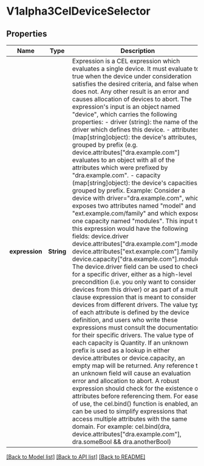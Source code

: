 # V1alpha3CelDeviceSelector

## Properties

Name | Type | Description | Notes
------------ | ------------- | ------------- | -------------
**expression** | **String** | Expression is a CEL expression which evaluates a single device. It must evaluate to true when the device under consideration satisfies the desired criteria, and false when it does not. Any other result is an error and causes allocation of devices to abort.  The expression's input is an object named \"device\", which carries the following properties:  - driver (string): the name of the driver which defines this device.  - attributes (map[string]object): the device's attributes, grouped by prefix    (e.g. device.attributes[\"dra.example.com\"] evaluates to an object with all    of the attributes which were prefixed by \"dra.example.com\".  - capacity (map[string]object): the device's capacities, grouped by prefix.  Example: Consider a device with driver=\"dra.example.com\", which exposes two attributes named \"model\" and \"ext.example.com/family\" and which exposes one capacity named \"modules\". This input to this expression would have the following fields:      device.driver     device.attributes[\"dra.example.com\"].model     device.attributes[\"ext.example.com\"].family     device.capacity[\"dra.example.com\"].modules  The device.driver field can be used to check for a specific driver, either as a high-level precondition (i.e. you only want to consider devices from this driver) or as part of a multi-clause expression that is meant to consider devices from different drivers.  The value type of each attribute is defined by the device definition, and users who write these expressions must consult the documentation for their specific drivers. The value type of each capacity is Quantity.  If an unknown prefix is used as a lookup in either device.attributes or device.capacity, an empty map will be returned. Any reference to an unknown field will cause an evaluation error and allocation to abort.  A robust expression should check for the existence of attributes before referencing them.  For ease of use, the cel.bind() function is enabled, and can be used to simplify expressions that access multiple attributes with the same domain. For example:      cel.bind(dra, device.attributes[\"dra.example.com\"], dra.someBool && dra.anotherBool) | 

[[Back to Model list]](../README.md#documentation-for-models) [[Back to API list]](../README.md#documentation-for-api-endpoints) [[Back to README]](../README.md)


